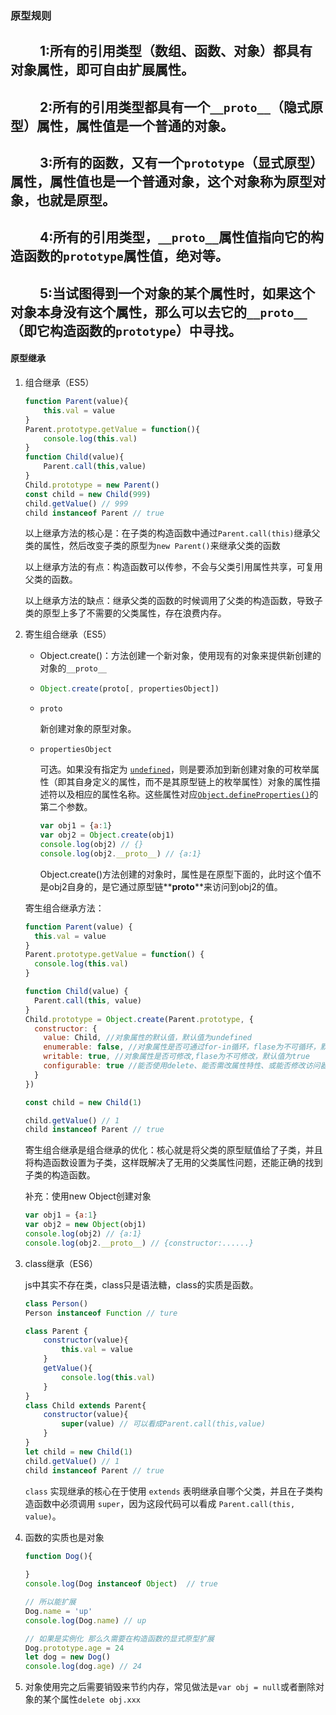 ### 原型规则

## &emsp;&emsp; 1:所有的引用类型（数组、函数、对象）都具有对象属性，即可自由扩展属性。

## &emsp;&emsp; 2:所有的引用类型都具有一个`__proto__`（隐式原型）属性，属性值是一个普通的对象。

## &emsp;&emsp; 3:所有的函数，又有一个`prototype`（显式原型）属性，属性值也是一个普通对象，这个对象称为原型对象，也就是原型。

## &emsp;&emsp; 4:所有的引用类型，`__proto__`属性值指向它的构造函数的`prototype`属性值，绝对等。

## &emsp;&emsp; 5:当试图得到一个对象的某个属性时，如果这个对象本身没有这个属性，那么可以去它的`__proto__`（即它构造函数的`prototype`）中寻找。



#### 原型继承

1. 组合继承（ES5）

   ```js
   function Parent(value){
       this.val = value
   }
   Parent.prototype.getValue = function(){
       console.log(this.val)
   }
   function Child(value){
       Parent.call(this,value)
   }
   Child.prototype = new Parent()
   const child = new Child(999)
   child.getValue() // 999
   child instanceof Parent // true
   ```

   以上继承方法的核心是：在子类的构造函数中通过`Parent.call(this)`继承父类的属性，然后改变子类的原型为`new Parent()`来继承父类的函数

   以上继承方法的有点：构造函数可以传参，不会与父类引用属性共享，可复用父类的函数。

   以上继承方法的缺点：继承父类的函数的时候调用了父类的构造函数，导致子类的原型上多了不需要的父类属性，存在浪费内存。

2. 寄生组合继承（ES5）

   - Object.create()：方法创建一个新对象，使用现有的对象来提供新创建的对象的`__proto__`

   - ```js
     Object.create(proto[, propertiesObject])
     ```

   - `proto`

     新创建对象的原型对象。

   - `propertiesObject`

     可选。如果没有指定为 [`undefined`](https://developer.mozilla.org/zh-CN/docs/Web/JavaScript/Reference/Global_Objects/undefined)，则是要添加到新创建对象的可枚举属性（即其自身定义的属性，而不是其原型链上的枚举属性）对象的属性描述符以及相应的属性名称。这些属性对应[`Object.defineProperties()`](https://developer.mozilla.org/zh-CN/docs/Web/JavaScript/Reference/Global_Objects/Object/defineProperties)的第二个参数。

     ```js
     var obj1 = {a:1}
     var obj2 = Object.create(obj1)
     console.log(obj2) // {}
     console.log(obj2.__proto__) // {a:1}
     ```

     Object.create()方法创建的对象时，属性是在原型下面的，此时这个值不是obj2自身的，是它通过原型链**__proto__**来访问到obj2的值。

   寄生组合继承方法：

   ```js
   function Parent(value) {
     this.val = value
   }
   Parent.prototype.getValue = function() {
     console.log(this.val)
   }
   
   function Child(value) {
     Parent.call(this, value)
   }
   Child.prototype = Object.create(Parent.prototype, {
     constructor: {
       value: Child, //对象属性的默认值，默认值为undefined
       enumerable: false, //对象属性是否可通过for-in循环，flase为不可循环，默认值为true
       writable: true, //对象属性是否可修改,flase为不可修改，默认值为true
       configurable: true //能否使用delete、能否需改属性特性、或能否修改访问器属性，false为不可重新定义，默认值为true
     }
   })
   
   const child = new Child(1)
   
   child.getValue() // 1
   child instanceof Parent // true
   ```

   寄生组合继承是组合继承的优化：核心就是将父类的原型赋值给了子类，并且将构造函数设置为子类，这样既解决了无用的父类属性问题，还能正确的找到子类的构造函数。

   补充：使用new Object创建对象

   ```js
   var obj1 = {a:1}
   var obj2 = new Object(obj1)
   console.log(obj2) // {a:1}
   console.log(obj2.__proto__) // {constructor:......}
   ```

3. class继承（ES6）

   js中其实不存在类，class只是语法糖，class的实质是函数。

   ```js
   class Person()
   Person instanceof Function // ture
   ```

   ```js
   class Parent {
       constructor(value){
           this.val = value
       }
       getValue(){
           console.log(this.val)
       }
   }
   class Child extends Parent{
       constructor(value){
           super(value) // 可以看成Parent.call(this,value)
       }
   }
   let child = new Child(1)
   child.getValue() // 1
   child instanceof Parent // true 
   ```

   `class` 实现继承的核心在于使用 `extends` 表明继承自哪个父类，并且在子类构造函数中必须调用 `super`，因为这段代码可以看成 `Parent.call(this, value)`。

4. 函数的实质也是对象

   ```js
   function Dog(){
       
   }
   console.log(Dog instanceof Object)  // true
   
   // 所以能扩展
   Dog.name = 'up'
   console.log(Dog.name) // up
   
   // 如果是实例化 那么久需要在构造函数的显式原型扩展
   Dog.prototype.age = 24
   let dog = new Dog()
   console.log(dog.age) // 24
   ```

5. 对象使用完之后需要销毁来节约内存，常见做法是`var obj = null`或者删除对象的某个属性`delete obj.xxx`